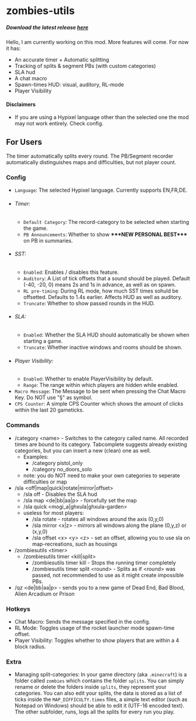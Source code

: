 # zombies-utils
##### Download the latest release [here](https://github.com/Stachelbeere1248/zombies-utils/releases/latest)
Hello, I am currently working on this mod. More features will come. For now it has:
- An accurate timer + Automatic splitting
- Tracking of splits & segment PBs (with custom categories)
- SLA hud
- A chat macro
- Spawn-times HUD: visual, auditory, RL-mode
- Player Visibility
#### Disclaimers
- If you are using a Hypixel language other than the selected one the mod may not work entirely. Check config.
## For Users
The timer automatically splits every round. The PB/Segment recorder automatically distinguishes maps and difficulties, but not player count.
### Config
- `Language`: The selected Hypixel language. Currently supports EN,FR,DE.
- ###### Timer:
  - `Default Category`: The record-category to be selected when starting the game.
  - `PB Announcements`: Whether to show **\*\*\*NEW PERSONAL BEST\*\*\*** on PB in summaries.
- ###### SST:
  - `Enabled`: Enables / disables this feature.
  - `Auditory`: A List of tick offsets that a sound should be played. Default (-40, -20, 0) means 2s and 1s in advance, as well as on spawn.
  - `RL pre-timing`: During RL mode, how much SST times sohuld be offsetted. Defaults to 1.4s earlier. Affects HUD as well as auditory.
  - `Truncate`: Whether to show passed rounds in the HUD.
- ###### SLA:
  - `Enabled`: Whether the SLA HUD should automatically be shown when starting a game.
  - `Truncate`: Whether inactive windows and rooms should be shown.
- ###### Player Visibility:
  - `Enabled`: Whether to enable PlayerVisibility by default.
  - `Range`: The range within which players are hidden while enabled.
- `Macro Message`: The Message to be sent when pressing the Chat Macro Key. Do NOT use "§" as symbol.
- `CPS Counter`: A simple CPS Counter which shows the amount of clicks within the last 20 gameticks.
### Commands
- /category \<name> - Switches to the category called name. All recorded times are bound to its category. Tabcomplete suggests already existing categories, but you can insert a new (clean) one as well.
  - Examples:
    - /category pistol_only
    - /category no_doors_solo
  - note: you do NOT need to make your own categories to seperate difficulties or map
- /sla \<off|map|quick|rotate|mirror|offset>
  - /sla off - Disables the SLA hud
  - /sla map \<de|bb|aa|p> - forcefully set the map
  - /sla quick \<mogi_a|ghxula|ghxula-garden>
  - useless for most players:
    - /sla rotate - rotates all windows around the axis (0,y,0)
    - /sla mirror \<x|z> - mirrors all windows along the plane (0,y,z) or (x,y,0)
    - /sla offset \<x> \<y> \<z> - set an offset, allowing you to use sla on map-recreations, such as housings
- /zombiesutils \<timer>
  - /zombiesutils timer \<kill|split>
    - /zombiesutils timer kill - Stops the running timer completely
    - /zombiesutils timer split \<round> - Splits as if \<round> was passed, not recommended to use as it might create impossible PBs.
- /qz \<de|bb|aa|p> - sends you to a new game of Dead End, Bad Blood, Alien Arcadium or Prison
### Hotkeys
- Chat Macro: Sends the message specified in the config.
- RL Mode: Toggles usage of the rocket launcher mode spawn-time offset.
- Player Visibility: Toggles whether to show players that are within a 4 block radius.
### Extra
- Managing split-categories: In your game directory (aka `.minecraft`) is a folder called `zombies` which contains the folder `splits`. You can simply rename or delete the folders inside `splits`, they represent your categories. You can also edit your splits, the data is stored as a list of ticks inside the `MAP_DIFFICULTY.times` files, a simple text editor (such as Notepad on Windows) should be able to edit it (UTF-16 encoded text). The other subfolder, runs, logs all the splits for every run you play.
